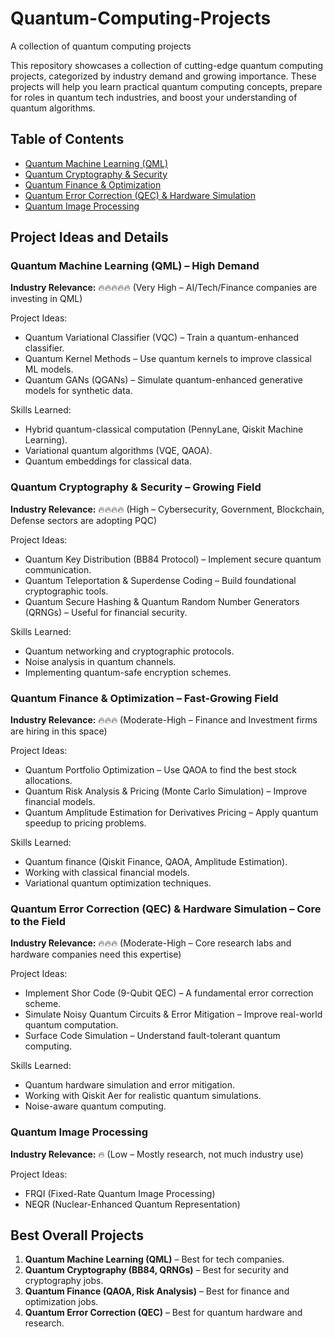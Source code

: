 # Quantum-Computing-Projects
A collection of quantum computing projects

This repository showcases a collection of cutting-edge quantum computing projects, categorized by industry demand and growing importance. These projects will help you learn practical quantum computing concepts, prepare for roles in quantum tech industries, and boost your understanding of quantum algorithms.

## Table of Contents

- [Quantum Machine Learning (QML)](#quantum-machine-learning-qml)
- [Quantum Cryptography & Security](#quantum-cryptography-security)
- [Quantum Finance & Optimization](#quantum-finance-optimization)
- [Quantum Error Correction (QEC) & Hardware Simulation](#quantum-error-correction-qec-hardware-simulation)
- [Quantum Image Processing](#quantum-image-processing)

## Project Ideas and Details

### Quantum Machine Learning (QML) – High Demand
**Industry Relevance:** 🔥🔥🔥🔥🔥 (Very High – AI/Tech/Finance companies are investing in QML)

Project Ideas:
- Quantum Variational Classifier (VQC) – Train a quantum-enhanced classifier.
- Quantum Kernel Methods – Use quantum kernels to improve classical ML models.
- Quantum GANs (QGANs) – Simulate quantum-enhanced generative models for synthetic data.

Skills Learned:
- Hybrid quantum-classical computation (PennyLane, Qiskit Machine Learning).
- Variational quantum algorithms (VQE, QAOA).
- Quantum embeddings for classical data.

### Quantum Cryptography & Security – Growing Field
**Industry Relevance:** 🔥🔥🔥🔥 (High – Cybersecurity, Government, Blockchain, Defense sectors are adopting PQC)

Project Ideas:
- Quantum Key Distribution (BB84 Protocol) – Implement secure quantum communication.
- Quantum Teleportation & Superdense Coding – Build foundational cryptographic tools.
- Quantum Secure Hashing & Quantum Random Number Generators (QRNGs) – Useful for financial security.

Skills Learned:
- Quantum networking and cryptographic protocols.
- Noise analysis in quantum channels.
- Implementing quantum-safe encryption schemes.

### Quantum Finance & Optimization – Fast-Growing Field
**Industry Relevance:** 🔥🔥🔥 (Moderate-High – Finance and Investment firms are hiring in this space)

Project Ideas:
- Quantum Portfolio Optimization – Use QAOA to find the best stock allocations.
- Quantum Risk Analysis & Pricing (Monte Carlo Simulation) – Improve financial models.
- Quantum Amplitude Estimation for Derivatives Pricing – Apply quantum speedup to pricing problems.

Skills Learned:
- Quantum finance (Qiskit Finance, QAOA, Amplitude Estimation).
- Working with classical financial models.
- Variational quantum optimization techniques.

### Quantum Error Correction (QEC) & Hardware Simulation – Core to the Field
**Industry Relevance:** 🔥🔥🔥 (Moderate-High – Core research labs and hardware companies need this expertise)

Project Ideas:
- Implement Shor Code (9-Qubit QEC) – A fundamental error correction scheme.
- Simulate Noisy Quantum Circuits & Error Mitigation – Improve real-world quantum computation.
- Surface Code Simulation – Understand fault-tolerant quantum computing.

Skills Learned:
- Quantum hardware simulation and error mitigation.
- Working with Qiskit Aer for realistic quantum simulations.
- Noise-aware quantum computing.

### Quantum Image Processing
**Industry Relevance:** 🔥 (Low – Mostly research, not much industry use)

Project Ideas:
- FRQI (Fixed-Rate Quantum Image Processing)
- NEQR (Nuclear-Enhanced Quantum Representation)

## Best Overall Projects

1. **Quantum Machine Learning (QML)** – Best for tech companies.
2. **Quantum Cryptography (BB84, QRNGs)** – Best for security and cryptography jobs.
3. **Quantum Finance (QAOA, Risk Analysis)** – Best for finance and optimization jobs.
4. **Quantum Error Correction (QEC)** – Best for quantum hardware and research.



